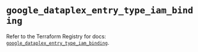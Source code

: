 # `google_dataplex_entry_type_iam_binding`

Refer to the Terraform Registry for docs: [`google_dataplex_entry_type_iam_binding`](https://registry.terraform.io/providers/hashicorp/google-beta/5.38.0/docs/resources/google_dataplex_entry_type_iam_binding).
